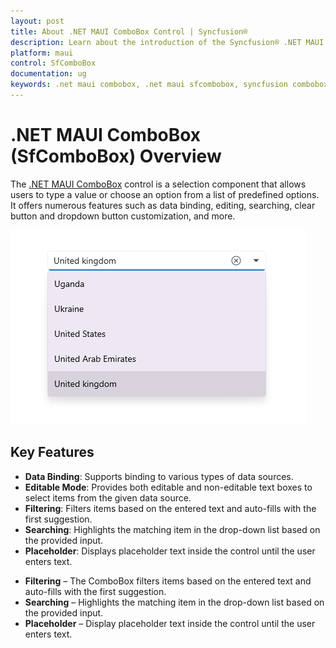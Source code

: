 ```yaml
---
layout: post
title: About .NET MAUI ComboBox Control | Syncfusion®
description: Learn about the introduction of the Syncfusion® .NET MAUI ComboBox (SfComboBox) control, its features, and more.
platform: maui
control: SfComboBox
documentation: ug
keywords: .net maui combobox, .net maui sfcombobox, syncfusion combobox, combobox maui, .net maui dropdown list, .net maui select menu.
---
```


# .NET MAUI ComboBox (SfComboBox) Overview

The [.NET MAUI ComboBox](https://help.syncfusion.com/cr/maui/Syncfusion.Maui.Inputs.SfComboBox.html) control is a selection component that allows users to type a value or choose an option from a list of predefined options. It offers numerous features such as data binding, editing, searching, clear button and dropdown button customization, and more.

![.NET MAUI SfComboBox](Images/Overview/ComboBoxOverview.png)

## Key Features

- **Data Binding**: Supports binding to various types of data sources.
- **Editable Mode**: Provides both editable and non-editable text boxes to select items from the given data source.
- **Filtering**: Filters items based on the entered text and auto-fills with the first suggestion.
- **Searching**: Highlights the matching item in the drop-down list based on the provided input.
- **Placeholder**: Displays placeholder text inside the control until the user enters text.
* **Filtering** – The ComboBox filters items based on the entered text and auto-fills with the first suggestion.
* **Searching** – Highlights the matching item in the drop-down list based on the provided input. 
* **Placeholder** – Display placeholder text inside the control until the user enters text.
